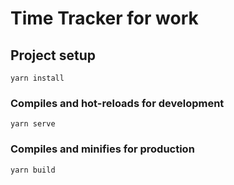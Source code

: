 # Time Tracker for work

## Project setup
```
yarn install
```

### Compiles and hot-reloads for development
```
yarn serve
```

### Compiles and minifies for production
```
yarn build
```
